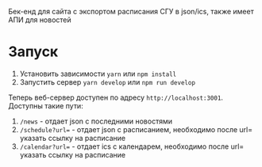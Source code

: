 Бек-енд для сайта с экспортом расписания СГУ в json/ics, также имеет АПИ для новостей

# Запуск

1. Установить зависимости `yarn` или `npm install`
2. Запустить сервер `yarn develop` или `npm run develop`

Теперь веб-сервер доступен по адресу `http://localhost:3001`.
Доступны такие пути:

1. `/news` - отдает json с последними новостями
2. `/schedule?url=` - отдает json с расписанием, необходимо после url= указать ссылку на расписание
3. `/calendar?url=` - отдает ics с календарем, необходимо после url= указать ссылку на расписание
